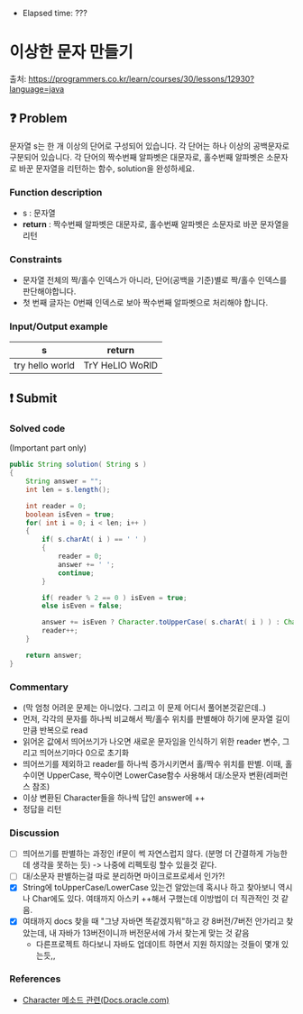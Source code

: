 - Elapsed time: ???

# 이상한 문자 만들기
출처: https://programmers.co.kr/learn/courses/30/lessons/12930?language=java

## :question: Problem
문자열 s는 한 개 이상의 단어로 구성되어 있습니다. 각 단어는 하나 이상의 공백문자로 구분되어 있습니다. 각 단어의 짝수번째 알파벳은 대문자로, 홀수번째 알파벳은 소문자로 바꾼 문자열을 리턴하는 함수, solution을 완성하세요.

### Function description
- s : 문자열
- __return__ : 짝수번째 알파벳은 대문자로, 홀수번째 알파벳은 소문자로 바꾼 문자열을 리턴

### Constraints
- 문자열 전체의 짝/홀수 인덱스가 아니라, 단어(공백을 기준)별로 짝/홀수 인덱스를 판단해야합니다.
- 첫 번째 글자는 0번째 인덱스로 보아 짝수번째 알파벳으로 처리해야 합니다.

### Input/Output example
| s               | return          |
| --------------- | --------------- |
| try hello world | TrY HeLlO WoRlD |

## :exclamation: Submit
### Solved code
(Important part only)
``` java
public String solution( String s )
{
    String answer = "";
    int len = s.length();

    int reader = 0;
    boolean isEven = true;
    for( int i = 0; i < len; i++ )
    {
        if( s.charAt( i ) == ' ' )
        {
            reader = 0;
            answer += ' ';
            continue;
        }

        if( reader % 2 == 0 ) isEven = true;
        else isEven = false;

        answer += isEven ? Character.toUpperCase( s.charAt( i ) ) : Character.toLowerCase( s.charAt( i ) );
        reader++;
    }

    return answer;
}
```

### Commentary
- (막 엄청 어려운 문제는 아니었다. 그리고 이 문제 어디서 풀어본것같은데..)
- 먼저, 각각의 문자를 하나씩 비교해서 짝/홀수 위치를 판별해야 하기에 문자열 길이만큼 반복으로 read
- 읽어온 값에서 띄어쓰기가 나오면 새로운 문자임을 인식하기 위한 reader 변수, 그리고 띄어쓰기마다 0으로 초기화
- 띄어쓰기를 제외하고 reader를 하나씩 증가시키면서 홀/짝수 위치를 판별. 이때, 홀수이면 UpperCase, 짝수이면 LowerCase함수 사용해서 대/소문자 변환(레퍼런스 참조)
- 이상 변환된 Character들을 하나씩 답인 answer에 ++
- 정답을 리턴

### Discussion
- [ ] 띄어쓰기를 판별하는 과정인 if문이 썩 자연스럽지 않다. (분명 더 간결하게 가능한데 생각을 못하는 듯) -> 나중에 리펙토링 할수 있을것 같다.
- [ ] 대/소문자 판별하는걸 따로 분리하면 마이크로프로세서 인가?!
- [x] String에 toUpperCase/LowerCase 있는건 알았는데 혹시나 하고 찾아보니 역시나 Char에도 있다. 여태까지 아스키 ++해서 구했는데 이방법이 더 직관적인 것 같음.
- [x] 여태까지 docs 찾을 때 "그냥 자바면 똑같겠지뭐"하고 걍 8버전/7버전 안가리고 찾았는데, 내 자바가 13버전이니까 버전문서에 가서 찾는게 맞는 것 같음
  - 다른프로젝트 하다보니 자바도 업데이트 하면서 지원 하지않는 것들이 몇개 있는듯,,

### References
- [Character 메소드 관련(Docs.oracle.com)](https://docs.oracle.com/en/java/javase/13/docs/api/java.base/java/lang/Character.html#toUpperCase(char))